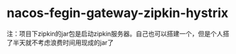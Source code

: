 # nacos-fegin-gateway-zipkin-hystrix
注：项目下zipkin的jar包是启动zipkin服务器。自己也可以搭建一个，但是个人搭了半天就不考虑浪费时间用现成的jar了